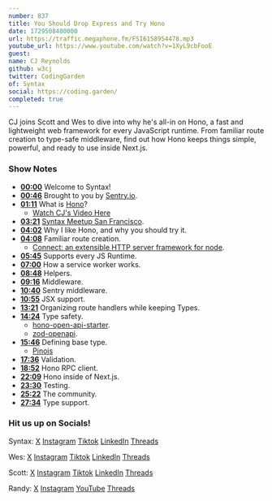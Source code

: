 ```yaml
---
number: 837
title: You Should Drop Express and Try Hono
date: 1729508400000
url: https://traffic.megaphone.fm/FSI6158954478.mp3
youtube_url: https://www.youtube.com/watch?v=1XyL9cbFooE
guest: 
name: CJ Reynolds
github: w3cj
twitter: CodingGarden
of: Syntax
social: https://coding.garden/
completed: true
---
```


CJ joins Scott and Wes to dive into why he's all-in on Hono, a fast and lightweight web framework for every JavaScript runtime. From familiar route creation to type-safe middleware, find out how Hono keeps things simple, powerful, and ready to use inside Next.js.

### Show Notes

* **[00:00](#t=00:00)** Welcome to Syntax!
* **[00:46](#t=00:46)** Brought to you by [Sentry.io](https://sentry.io/syntax).
* **[01:11](#t=01:11)** What is [Hono](https://hono.dev/)?
    * [Watch CJ's Video Here](https://www.youtube.com/watch?v=QDgdUtd6ZRs)
* **[03:21](#t=03:21)** [Syntax Meetup San Francisco](https://www.eventbrite.com/e/san-francisco-syntax-meetup-tickets-982091250367).
* **[04:02](#t=04:02)** Why I like Hono, and why you should try it.
* **[04:08](#t=04:08)** Familiar route creation.
    * [Connect: an extensible HTTP server framework for node](https://www.npmjs.com/package/connect).
* **[05:45](#t=05:45)** Supports every JS Runtime.
* **[07:00](#t=07:00)** How a service worker works.
* **[08:48](#t=08:48)** Helpers.
* **[09:16](#t=09:16)** Middleware.
* **[10:40](#t=10:40)** Sentry middleware.
* **[10:55](#t=10:55)** JSX support.
* **[13:21](#t=13:21)** Organizing route handlers while keeping Types.
* **[14:24](#t=14:24)** Type safety.
    * [hono-open-api-starter](https://github.com/w3cj/hono-open-api-starter).
    * [zod-openapi](https://hono.dev/examples/zod-openapi).
* **[15:46](#t=15:46)** Defining base type.
    * [Pinojs](https://github.com/pinojs/pino/blob/main/docs/web.md)
* **[17:36](#t=17:36)** Validation.
* **[18:52](#t=18:52)** Hono RPC client.
* **[22:09](#t=22:09)** Hono inside of Next.js.
* **[23:30](#t=23:30)** Testing.
* **[25:22](#t=25:22)** The community.
* **[27:34](#t=27:34)** Type support.
  
### Hit us up on Socials!

Syntax: [X](https://twitter.com/syntaxfm) [Instagram](https://www.instagram.com/syntax_fm/) [Tiktok](https://www.tiktok.com/@syntaxfm) [LinkedIn](https://www.linkedin.com/company/96077407/admin/feed/posts/) [Threads](https://www.threads.net/@syntax_fm)

Wes: [X](https://twitter.com/wesbos) [Instagram](https://www.instagram.com/wesbos/) [Tiktok](https://www.tiktok.com/@wesbos) [LinkedIn](https://www.linkedin.com/in/wesbos/) [Threads](https://www.threads.net/@wesbos)

Scott: [X](https://twitter.com/stolinski) [Instagram](https://www.instagram.com/stolinski/) [Tiktok](https://www.tiktok.com/@stolinski) [LinkedIn](https://www.linkedin.com/in/stolinski/) [Threads](https://www.threads.net/@stolinski)

Randy: [X](https://twitter.com/randyrektor) [Instagram](https://www.instagram.com/randyrektor/) [YouTube](https://www.youtube.com/@randyrektor) [Threads](https://www.threads.net/@randyrektor)

